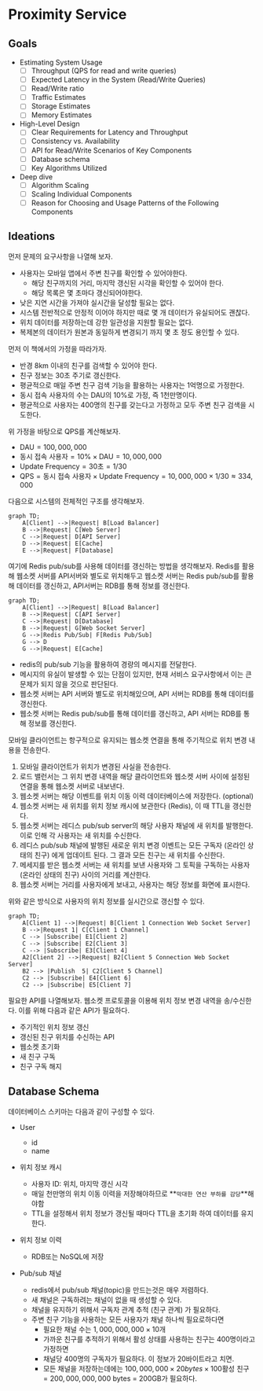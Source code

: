 # Proximity Service

## Goals

- Estimating System Usage
    - [ ] Throughput (QPS for read and write queries)
    - [ ] Expected Latency in the System (Read/Write Queries)
    - [ ] Read/Write ratio
    - [ ] Traffic Estimates
    - [ ] Storage Estimates
    - [ ] Memory Estimates
- High-Level Design
    - [ ] Clear Requirements for Latency and Throughput
    - [ ] Consistency vs. Availability
    - [ ] API for Read/Write Scenarios of Key Components
    - [ ] Database schema
    - [ ] Key Algorithms Utilized
- Deep dive
    - [ ] Algorithm Scaling
    - [ ] Scaling Individual Components
    - [ ] Reason for Choosing and Usage Patterns of the Following Components

## Ideations

먼저 문제의 요구사항을 나열해 보자.

- 사용자는 모바일 앱에서 주변 친구를 확인할 수 있어야한다.
    - 해당 친구까지의 거리, 마지막 갱신된 시각을 확인할 수 있어야 한다.
    - 해당 목록은 몇 초마다 갱신되어야한다.
- 낮은 지연 시간을 가져야 실시간을 달성할 필요는 없다.
- 시스템 전반적으로 안정적 이어야 하지만 때로 몇 개 데이터가 유실되어도 괜찮다.
- 위치 데이터를 저장하는데 강한 일관성을 지원할 필요는 없다.
- 복제본의 데이터가 원본과 동일하게 변경되기 까지 몇 초 정도 용인할 수 있다.

먼저 이 책에서의 가정을 따라가자.

- 반경 8km 이내의 친구를 검색할 수 있어야 한다.
- 친구 정보는 30초 주기로 갱신한다.
- 평균적으로 매일 주변 친구 검색 기능을 활용하는 사용자는 1억명으로 가정한다.
- 동시 접속 사용자의 수는 DAU의 10%로 가정, 즉 1천만명이다.
- 평균적으로 사용자는 400명의 친구를 갖는다고 가정하고 모두 주변 친구 검색을 시도한다.

위 가정을 바탕으로 QPS를 계산해보자.
- $\text{DAU} = 100,000,000$
- $\text{동시 접속 사용자} = 10\% \times \text{DAU} = 10,000,000$
- $\text{Update Frequency} = 30\text{초} = 1 / 30$
- $\text{QPS} = \text{동시 접속 사용자} \times \text{Update Frequency} = 10,000,000 \times 1 / 30 \approx 334,000$

다음으로 시스템의 전체적인 구조를 생각해보자.

```mermaid
graph TD;
    A[Client] -->|Request| B[Load Balancer]
    B -->|Request| C[Web Server]
    C -->|Request| D[API Server]
    D -->|Request| E[Cache]
    E -->|Request| F[Database]
```

여기에 Redis pub/sub를 사용해 데이터를 갱신하는 방법을 생각해보자. Redis를 활용해 웹소켓 서버를 API서버와 별도로 위치해두고 웹소켓 서버는 Redis pub/sub를 활용해 데이터를 갱신하고, API서버는 RDB를 통해 정보를 갱신한다.

```mermaid
graph TD;
    A[Client] -->|Request| B[Load Balancer]
    B -->|Request| C[API Server]
    C -->|Request| D[Database]
    B -->|Request| G[Web Socket Server]
    G -->|Redis Pub/Sub| F[Redis Pub/Sub]
    G --> D
    G -->|Request| E[Cache]
```

- redis의 pub/sub 기능을 활용하여 경량의 메시지를 전달한다.
- 메시지의 유실이 발생할 수 있는 단점이 있지만, 현재 서비스 요구사항에서 이는 큰 문제가 되지 않을 것으로 판단된다.
- 웹소켓 서버는 API 서버와 별도로 위치해있으며, API 서버는 RDB를 통해 데이터를 갱신한다.
- 웹소켓 서버는 Redis pub/sub를 통해 데이터를 갱신하고, API 서버는 RDB를 통해 정보를 갱신한다.

모바일 클라이언트는 항구적으로 유지되는 웹소켓 연결을 통해 주기적으로 위치 변경 내용을 전송한다.

1. 모바일 클라이언트가 위치가 변경된 사실을 전송한다.
2. 로드 밸런서는 그 위치 변경 내역을 해당 클라이언트와 웹소켓 서버 사이에 설정된 연결을 통해 웹소켓 서버로 내보낸다.
3. 웹소켓 서버는 해당 이벤트를 위치 이동 이력 데이터베이스에 저장한다. (optional)
4. 웹소켓 서버는 새 위치를 위치 정보 캐시에 보관한다 (Redis), 이 때 TTL을 갱신한다.
5. 웹소켓 서버는 레디스 pub/sub server의 해당 사용자 채널에 새 위치를 발행한다. 이로 인해 각 사용자는 새 위치를 수신한다.
6. 레디스 pub/sub 채널에 발행된 새로운 위치 변경 이벤트는 모든 구독자 (온라인 상태의 친구) 에게 업데이트 된다. 그 결과 모든 친구는 새 위치를 수신한다.
7. 메세지를 받은 웹소켓 서버는 새 위치를 보낸 사용자와 그 토픽을 구독하는 사용자 (온라인 상태의 친구) 사이의 거리를 계산한다.
8. 웹소켓 서버는 거리를 사용자에게 보내고, 사용자는 해당 정보를 화면에 표시한다.

위와 같은 방식으로 사용자의 위치 정보를 실시간으로 갱신할 수 있다.

```mermaid
graph TD;
    A[Client 1] -->|Request| B[Client 1 Connection Web Socket Server]
    B -->|Request 1| C[Client 1 Channel]
    C --> |Subscribe| E1[Client 2]
    C --> |Subscribe| E2[Client 3]
    C --> |Subscribe| E3[Client 4]
    A2[Client 2] -->|Request| B2[Client 5 Connection Web Socket Server]
    B2 --> |Publish  5| C2[Client 5 Channel]
    C2 --> |Subscribe| E4[Client 6]
    C2 --> |Subscribe| E5[Client 7]
```

필요한 API를 나열해보자.
웹소켓 프로토콜을 이용해 위치 정보 변경 내역을 송/수신한다. 이를 위해 다음과 같은 API가 필요하다.

- 주기적인 위치 정보 갱신
- 갱신된 친구 위치를 수신하는 API
- 웹소켓 초기화
- 새 친구 구독
- 친구 구독 해지


## Database Schema

데이터베이스 스키마는 다음과 같이 구성할 수 있다.

- User
    - id
    - name

- 위치 정보 캐시
    - 사용자 ID: 위치, 마지막 갱신 시각
    - 매일 천만명의 위치 이동 이력을 저장해야하므로 **`막대한 연산 부하를 감당`**해야함
    - TTL을 설정해서 위치 정보가 갱신될 때마다 TTL을 초기화 하여 데이터를 유지한다.

- 위치 정보 이력
    - RDB또는 NoSQL에 저장

- Pub/sub 채널
    - redis에서 pub/sub 채널(topic)을 만드는것은 매우 저렴하다.
    - 새 채널은 구독하려는 채널이 없을 때 생성할 수 있다.
    - 채널을 유지하기 위해서 구독자 관계 추적 (친구 관계) 가 필요하다.
    - 주변 친구 기능을 사용하는 모든 사용자가 채널 하나씩 필요로하다면
        - 필요한 채널 수는 $1,000,000,000 \times 10% = 100,000,000$개
        - 가까운 친구를 추적하기 위해서 활성 상태를 사용하는 친구는 400명이라고 가정하면
        - 채널당 400명의 구독자가 필요하다. 이 정보가 20바이트라고 치면.
        - 모든 채널을 저장하는데에는 $100,000,000 \times 20 bytes \times 100 \text{활성 친구} = 200,000,000,000$ bytes = 200GB가 필요하다.
    